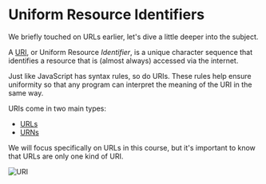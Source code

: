 # Uniform Resource Identifiers

We briefly touched on URLs earlier, let's dive a little deeper into the subject.

A [URI](https://en.wikipedia.org/wiki/Uniform_Resource_Identifier), or Uniform Resource *Identifier*, is a unique character sequence that identifies a resource that is (almost always) accessed via the internet. 

Just like JavaScript has syntax rules, so do URIs. These rules help ensure uniformity so that any program can interpret the meaning of the URI in the same way.

URIs come in two main types:

* [URLs](https://en.wikipedia.org/wiki/URL)
* [URNs](https://en.wikipedia.org/wiki/Uniform_Resource_Name)

We will focus specifically on URLs in this course, but it's important to know that URLs are only one kind of URI.

![URI](https://i.imgur.com/VzqzckC.png)
